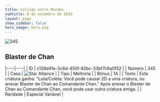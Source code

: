 ```yaml
---
title: Colisão entre Mundos
subtitle: 8 de novembro de 2019
layout: page
show_sidebar: false
hero_image: hero.png
---
```


![345](https://cdn.keyforgegame.com/media/card_front/pt/452_345_9MW6Q9822JM5_pt.png)

## Blaster de Chan

|----|----|
| ID | c128d41e-3c6d-450f-82bc-33bf7c6a0f52 |
| Número | 345 |
| Casa | ![Star Alliance](https://archonarcana.com/images/thumb/7/7d/Star_Alliance.png/22px-Star_Alliance.png "Aliança Estelar") |
| Tipo | Melhoria |
| Bônus | 1A |
| Texto | Esta criatura ganha: “Luta/Coleta:  Você pode causar 2D a uma criatura, ou anexar Blaster de Chan ao Comandante Chan.” Após anexar o Blaster de Chan ao Comandante Chan, você pode usar outra criatura amiga. |
| Raridade | Especial Variável |
